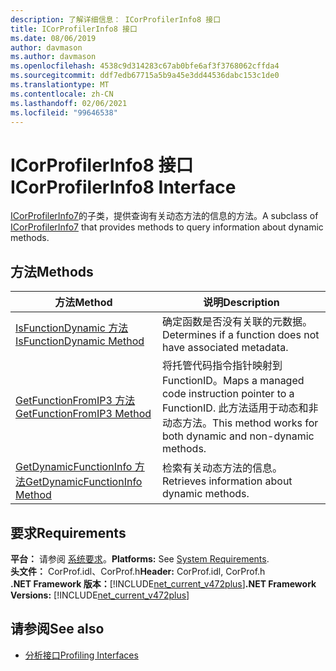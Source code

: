 ```yaml
---
description: 了解详细信息： ICorProfilerInfo8 接口
title: ICorProfilerInfo8 接口
ms.date: 08/06/2019
author: davmason
ms.author: davmason
ms.openlocfilehash: 4538c9d314283c67ab0bfe6af3f3768062cffda4
ms.sourcegitcommit: ddf7edb67715a5b9a45e3dd44536dabc153c1de0
ms.translationtype: MT
ms.contentlocale: zh-CN
ms.lasthandoff: 02/06/2021
ms.locfileid: "99646538"
---
```

# <a name="icorprofilerinfo8-interface"></a><span data-ttu-id="7bfa8-103">ICorProfilerInfo8 接口</span><span class="sxs-lookup"><span data-stu-id="7bfa8-103">ICorProfilerInfo8 Interface</span></span>

<span data-ttu-id="7bfa8-104">[ICorProfilerInfo7](icorprofilerinfo7-interface.md)的子类，提供查询有关动态方法的信息的方法。</span><span class="sxs-lookup"><span data-stu-id="7bfa8-104">A subclass of [ICorProfilerInfo7](icorprofilerinfo7-interface.md) that provides methods to query information about dynamic methods.</span></span>

## <a name="methods"></a><span data-ttu-id="7bfa8-105">方法</span><span class="sxs-lookup"><span data-stu-id="7bfa8-105">Methods</span></span>  

| <span data-ttu-id="7bfa8-106">方法</span><span class="sxs-lookup"><span data-stu-id="7bfa8-106">Method</span></span>|<span data-ttu-id="7bfa8-107">说明</span><span class="sxs-lookup"><span data-stu-id="7bfa8-107">Description</span></span>|  
| ------------|-----------------|  
|[<span data-ttu-id="7bfa8-108">IsFunctionDynamic 方法</span><span class="sxs-lookup"><span data-stu-id="7bfa8-108">IsFunctionDynamic Method</span></span>](icorprofilerinfo8-isfunctiondynamic-method.md)| <span data-ttu-id="7bfa8-109">确定函数是否没有关联的元数据。</span><span class="sxs-lookup"><span data-stu-id="7bfa8-109">Determines if a function does not have associated metadata.</span></span>|
|[<span data-ttu-id="7bfa8-110">GetFunctionFromIP3 方法</span><span class="sxs-lookup"><span data-stu-id="7bfa8-110">GetFunctionFromIP3 Method</span></span>](icorprofilerinfo8-getfunctionfromip3-method.md)| <span data-ttu-id="7bfa8-111">将托管代码指令指针映射到 FunctionID。</span><span class="sxs-lookup"><span data-stu-id="7bfa8-111">Maps a managed code instruction pointer to a FunctionID.</span></span> <span data-ttu-id="7bfa8-112">此方法适用于动态和非动态方法。</span><span class="sxs-lookup"><span data-stu-id="7bfa8-112">This method works for both dynamic and non-dynamic methods.</span></span> |
|[<span data-ttu-id="7bfa8-113">GetDynamicFunctionInfo 方法</span><span class="sxs-lookup"><span data-stu-id="7bfa8-113">GetDynamicFunctionInfo Method</span></span>](icorprofilerinfo8-getdynamicfunctioninfo-method.md)| <span data-ttu-id="7bfa8-114">检索有关动态方法的信息。</span><span class="sxs-lookup"><span data-stu-id="7bfa8-114">Retrieves information about dynamic methods.</span></span> |

## <a name="requirements"></a><span data-ttu-id="7bfa8-115">要求</span><span class="sxs-lookup"><span data-stu-id="7bfa8-115">Requirements</span></span>  

<span data-ttu-id="7bfa8-116">**平台：** 请参阅 [系统要求](../../get-started/system-requirements.md)。</span><span class="sxs-lookup"><span data-stu-id="7bfa8-116">**Platforms:** See [System Requirements](../../get-started/system-requirements.md).</span></span>  
<span data-ttu-id="7bfa8-117">**头文件：** CorProf.idl、CorProf.h</span><span class="sxs-lookup"><span data-stu-id="7bfa8-117">**Header:** CorProf.idl, CorProf.h</span></span>  
<span data-ttu-id="7bfa8-118">**.NET Framework 版本：**[!INCLUDE[net_current_v472plus](../../../../includes/net-current-v472plus.md)]</span><span class="sxs-lookup"><span data-stu-id="7bfa8-118">**.NET Framework Versions:** [!INCLUDE[net_current_v472plus](../../../../includes/net-current-v472plus.md)]</span></span>  

## <a name="see-also"></a><span data-ttu-id="7bfa8-119">请参阅</span><span class="sxs-lookup"><span data-stu-id="7bfa8-119">See also</span></span>

- [<span data-ttu-id="7bfa8-120">分析接口</span><span class="sxs-lookup"><span data-stu-id="7bfa8-120">Profiling Interfaces</span></span>](profiling-interfaces.md)
